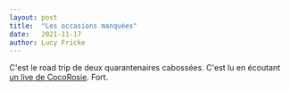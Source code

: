 ```yaml
---
layout: post
title:  "Les occasions manquées"
date:   2021-11-17
author: Lucy Fricke
---
```

C'est le road trip de deux quarantenaires cabossées. C'est lu en écoutant [un live de CocoRosie](https://www.youtube.com/watch?v=OkoCYkfbkKw). Fort.
